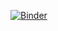 [![Binder](https://mybinder.org/badge_logo.svg)](https://mybinder.org/v2/gh/jonathanbauer03/WRT-sandbox.git/HEAD?urlpath=%2Fdoc%2Ftree%2Fexecute-WRT.ipynb)